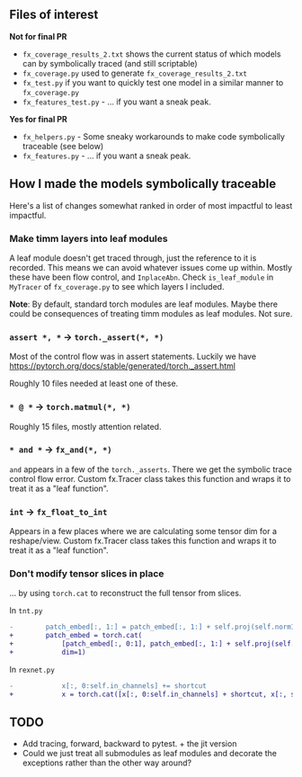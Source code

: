 ## Files of interest

**Not for final PR**
- `fx_coverage_results_2.txt` shows the current status of which models can by symbolically traced (and still scriptable)
- `fx_coverage.py` used to generate `fx_coverage_results_2.txt`
- `fx_test.py` if you want to quickly test one model in a similar manner to `fx_coverage.py`
- `fx_features_test.py` - ... if you want a sneak peak.

**Yes for final PR**
- `fx_helpers.py` - Some sneaky workarounds to make code symbolically traceable (see below)
- `fx_features.py` - ... if you want a sneak peak.

## How I made the models symbolically traceable

Here's a list of changes somewhat ranked in order of most impactful to least impactful.

### **Make timm layers into leaf modules**

A leaf module doesn't get traced through, just the reference to it is recorded. This means we can avoid whatever issues come up within. Mostly these have been flow control, and `InplaceAbn`. Check `is_leaf_module` in `MyTracer` of `fx_coverage.py` to see which layers I included.

**Note**: By default, standard torch modules are leaf modules. Maybe there could be consequences of treating timm modules as leaf modules. Not sure.

### **`assert *, *` -> `torch._assert(*, *)`**

Most of the control flow was in assert statements. Luckily we have https://pytorch.org/docs/stable/generated/torch._assert.html

Roughly 10 files needed at least one of these.

### **`* @ *` -> `torch.matmul(*, *)`**

Roughly 15 files, mostly attention related.

### **`* and *` -> `fx_and(*, *)`**

`and` appears in a few of the `torch._asserts`. There we get the symbolic trace control flow error. Custom fx.Tracer class takes this function and wraps it to treat it as a "leaf function".

### **`int` -> `fx_float_to_int`**

Appears in a few places where we are calculating some tensor dim for a reshape/view. Custom fx.Tracer class takes this function and wraps it to treat it as a "leaf function".

### **Don't modify tensor slices in place**

... by using `torch.cat` to reconstruct the full tensor from slices.

In `tnt.py`

```diff
-        patch_embed[:, 1:] = patch_embed[:, 1:] + self.proj(self.norm1_proj(pixel_embed).reshape(B, N - 1, -1))
+        patch_embed = torch.cat(
+            [patch_embed[:, 0:1], patch_embed[:, 1:] + self.proj(self.norm1_proj(pixel_embed).reshape(B, N - 1, -1))],
+            dim=1)
```

In `rexnet.py`

```diff
-            x[:, 0:self.in_channels] += shortcut
+            x = torch.cat([x[:, 0:self.in_channels] + shortcut, x[:, self.in_channels:]], dim=1)
```

## TODO

- Add tracing, forward, backward to pytest. + the jit version
- Could we just treat all submodules as leaf modules and decorate the exceptions rather than the other way around?